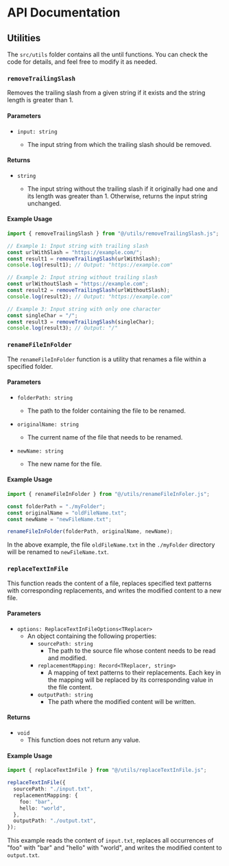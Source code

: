 # API Documentation

## Utilities

The `src/utils` folder contains all the until functions. You can check the code for details, and feel free to modify it as needed.

### `removeTrailingSlash`

Removes the trailing slash from a given string if it exists and the string length is greater than 1.

#### Parameters

- `input: string`

  - The input string from which the trailing slash should be removed.

#### Returns

- `string`

  - The input string without the trailing slash if it originally had one and its length was greater than 1. Otherwise, returns the input string unchanged.

#### Example Usage

```typescript
import { removeTrailingSlash } from "@/utils/removeTrailingSlash.js";

// Example 1: Input string with trailing slash
const urlWithSlash = "https://example.com/";
const result1 = removeTrailingSlash(urlWithSlash);
console.log(result1); // Output: "https://example.com"

// Example 2: Input string without trailing slash
const urlWithoutSlash = "https://example.com";
const result2 = removeTrailingSlash(urlWithoutSlash);
console.log(result2); // Output: "https://example.com"

// Example 3: Input string with only one character
const singleChar = "/";
const result3 = removeTrailingSlash(singleChar);
console.log(result3); // Output: "/"
```

### `renameFileInFolder`

The `renameFileInFolder` function is a utility that renames a file within a specified folder.

#### Parameters

- `folderPath: string`

  - The path to the folder containing the file to be renamed.

- `originalName: string`

  - The current name of the file that needs to be renamed.

- `newName: string`

  - The new name for the file.

#### Example Usage

```typescript
import { renameFileInFolder } from "@/utils/renameFileInFoler.js";

const folderPath = "./myFolder";
const originalName = "oldFileName.txt";
const newName = "newFileName.txt";

renameFileInFolder(folderPath, originalName, newName);
```

In the above example, the file `oldFileName.txt` in the `./myFolder` directory will be renamed to `newFileName.txt`.

### `replaceTextInFile`

This function reads the content of a file, replaces specified text patterns with corresponding replacements, and writes the modified content to a new file.

#### Parameters

- `options: ReplaceTextInFileOptions<TReplacer>`
  - An object containing the following properties:
    - `sourcePath: string`
      - The path to the source file whose content needs to be read and modified.
    - `replacementMapping: Record<TReplacer, string>`
      - A mapping of text patterns to their replacements. Each key in the mapping will be replaced by its corresponding value in the file content.
    - `outputPath: string`
      - The path where the modified content will be written.

#### Returns

- `void`
  - This function does not return any value.

#### Example Usage

```typescript
import { replaceTextInFile } from "@/utils/replaceTextInFile.js";

replaceTextInFile({
  sourcePath: "./input.txt",
  replacementMapping: {
    foo: "bar",
    hello: "world",
  },
  outputPath: "./output.txt",
});
```

This example reads the content of `input.txt`, replaces all occurrences of "foo" with "bar" and "hello" with "world", and writes the modified content to `output.txt`.
